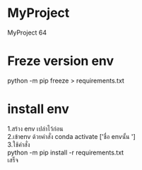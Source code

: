# MyProject
MyProject 64<br>

# Freze version env<br>
python -m pip freeze > requirements.txt<br>

# install env <br>
1.สร้าง env เปล่าไว้ก่อน<br>
2.เข้าenv ด้วยคำสั่ง conda activate ['ชื่อ  envนั้น ']<br>
3.ใช้คำสั่ง<br>
python -m pip install -r requirements.txt<br>
เสร็จ<br>
